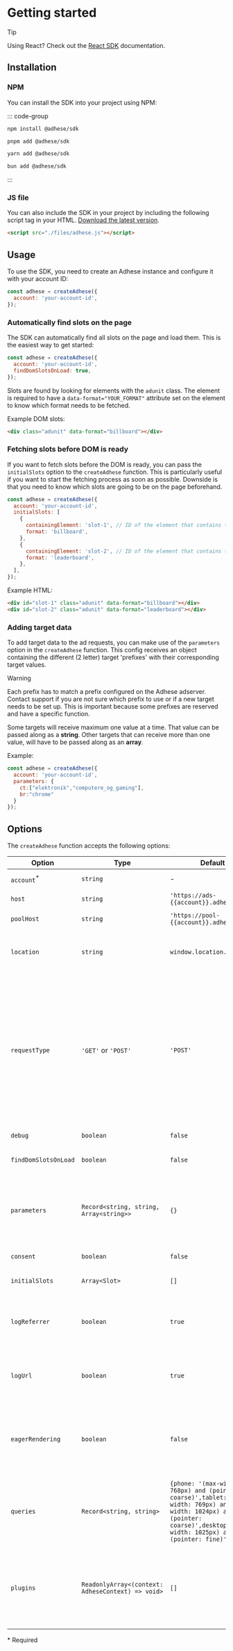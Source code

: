 # Getting started

> [!TIP]
> Using React? Check out the [React SDK](/react-sdk) documentation.

## Installation

### NPM
You can install the SDK into your project using NPM:

::: code-group
```bash [npm]
npm install @adhese/sdk
```
```bash [pnpm]
pnpm add @adhese/sdk
```
```bash [yarn]
yarn add @adhese/sdk
```
```bash [bun]
bun add @adhese/sdk
```
:::

### JS file
You can also include the SDK in your project by including the following script tag in your HTML. <a href="./public/files/adhese.js" download>Download the latest version</a>.

```html
<script src="./files/adhese.js"></script>
```

## Usage
To use the SDK, you need to create an Adhese instance and configure it with your account ID:

```js
const adhese = createAdhese({
  account: 'your-account-id',
});
```

### Automatically find slots on the page
The SDK can automatically find all slots on the page and load them. This is the easiest way to get started:

```js
const adhese = createAdhese({
  account: 'your-account-id',
  findDomSlotsOnLoad: true,
});
```

Slots are found by looking for elements with the `adunit` class. The element is required to have a
`data-format="YOUR_FORMAT"` attribute set on the element to know which format needs to be fetched.

Example DOM slots:
```html
<div class="adunit" data-format="billboard"></div>

```

### Fetching slots before DOM is ready
If you want to fetch slots before the DOM is ready, you can pass the `initialSlots` option to the `createAdhese`
function. This is particularly useful if you want to start the fetching process as soon as possible. Downside is that
you need to know which slots are going to be on the page beforehand.

```js
const adhese = createAdhese({
  account: 'your-account-id',
  initialSlots: [
    {
      containingElement: 'slot-1', // ID of the element that contains the slot
      format: 'billboard',
    },
    {
      containingElement: 'slot-2', // ID of the element that contains the slot
      format: 'leaderboard',
    },
  ],
});
```

Example HTML:
```html
<div id="slot-1" class="adunit" data-format="billboard"></div>
<div id="slot-2" class="adunit" data-format="leaderboard"></div>
```

### Adding target data
To add target data to the ad requests, you can make use of the `parameters` option in the `createAdhese`
function. This config receives an object containing the different (2 letter) target 'prefixes' with their corresponding target values. 

> [!WARNING]   
> Each prefix has to match a prefix configured on the Adhese adserver. Contact support if you are not sure which prefix to use or if a new target needs to be set up. This is important because some prefixes are reserved and have a specific function.


Some targets will receive maximum one value at a time. That value can be passed along as a **string**. Other targets that can receive more than one value, will have to be passed along as an **array**. 

Example:

```js
const adhese = createAdhese({
  account: 'your-account-id',
  parameters: {
    ct:["elektronik","computere_og_gaming"],
    br:"chrome"
  }
});
```



## Options
The `createAdhese` function accepts the following options:

| Option                | Type                                              | Default                                                                                                                                                                              | Description                                                                                                                                                                                                                                                                                |
|-----------------------|---------------------------------------------------|--------------------------------------------------------------------------------------------------------------------------------------------------------------------------------------|--------------------------------------------------------------------------------------------------------------------------------------------------------------------------------------------------------------------------------------------------------------------------------------------|
| `account`<sup>*</sup> | `string`                                          | -                                                                                                                                                                                    | Your Adhese account ID                                                                                                                                                                                                                                                                     |
| `host`                | `string`                                          | <code>'https://ads-<span v-pre>{{account}}</span>.adhese.com'</code>                                                                                                                 | The Adhese API host                                                                                                                                                                                                                                                                        |
| `poolHost`            | `string`                                          | <code>'https://pool-<span v-pre>{{account}}</span>.adhese.com'</code>                                                                                                                | The Adhese pool host                                                                                                                                                                                                                                                                       |
| `location`            | `string`                                          | `window.location.pathname`                                                                                                                                                           | The page location. This is used to determine the current page location identifier.                                                                                                                                                                                                         |
| `requestType`         | `'GET'` or `'POST'`                               | `'POST'`                                                                                                                                                                             | The requestAds type to use for the Adhese API requests. This can be either `GET` or `POST`. `POST` is the default and offers the most options. `GET` is more limited as it needs pass its data as search parameters but can be used in environments where `POST` requests are not allowed. |
| `debug`               | `boolean`                                         | `false`                                                                                                                                                                              | Enable debug mode                                                                                                                                                                                                                                                                          |
| `findDomSlotsOnLoad`  | `boolean`                                         | `false`                                                                                                                                                                              | Automatically find slots on the page and load them                                                                                                                                                                                                                                         |
| `parameters`          | ``Record<string, string, Array<string>>``         | `{}`                                                                                                                                                                                 | Additional parameters to send with each request. Make sure that the keys of a parameter only contain `2` characters.                                                                                                                                                                       |
| `consent`             | `boolean`                                         | `false`                                                                                                                                                                              | User consent for tracking                                                                                                                                                                                                                                                                  |
| `initialSlots`        | `Array<Slot>`                                     | `[]`                                                                                                                                                                                 | Slots to fetch before the DOM is ready                                                                                                                                                                                                                                                     |
| `logReferrer`         | `boolean`                                         | `true`                                                                                                                                                                               | Will log the `document.referrer` to the Adhese API in a `BASE64` string with the `re` parameter.                                                                                                                                                                                           |
| `logUrl`              | `boolean`                                         | `true`                                                                                                                                                                               | Will log the `location.href` to the Adhese API in a `BASE64` string with the `ur` parameter.                                                                                                                                                                                               |'
| `eagerRendering`      | `boolean`                                         | `false`                                                                                                                                                                              | Will render the ad as soon as it is fetched. In general it is recommended to keep this `false` for better performance.                                                                                                                                                                     |
| `queries`             | `Record<string, string>`                          | `{phone: '(max-width: 768px) and (pointer: coarse)',tablet: '(min-width: 769px) and (max-width: 1024px) and (pointer: coarse)',desktop: '(min-width: 1025px) and (pointer: fine)',}` | Will be used to determine the device type and screen size. The matching query key will be passed in the `dt` and `br` parameter.                                                                                                                                                           |
| `plugins`             | `ReadonlyArray<(context: AdheseContext) => void>` | `[]`                                                                                                                                                                                 | The plugins that are used for the Adhese instance. These plugins are called with the Adhese context and run during the initialization of the Adhese instance.                                                                                                                              |

\* Required
